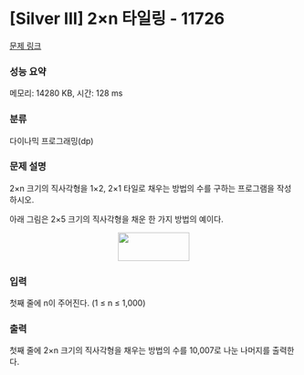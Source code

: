 # [Silver III] 2×n 타일링 - 11726 

[문제 링크](https://www.acmicpc.net/problem/11726) 

### 성능 요약

메모리: 14280 KB, 시간: 128 ms

### 분류

다이나믹 프로그래밍(dp)

### 문제 설명

<p>2×n 크기의 직사각형을 1×2, 2×1 타일로 채우는 방법의 수를 구하는 프로그램을 작성하시오.</p>

<p>아래 그림은 2×5 크기의 직사각형을 채운 한 가지 방법의 예이다.</p>

<p style="text-align: center;"><img alt="" src="" style="height:50px; width:125px"></p>

### 입력 

 <p>첫째 줄에 n이 주어진다. (1 ≤ n ≤ 1,000)</p>

### 출력 

 <p>첫째 줄에 2×n 크기의 직사각형을 채우는 방법의 수를 10,007로 나눈 나머지를 출력한다.</p>

